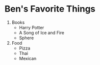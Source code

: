 # Ben's Favorite Things
1. Books
   * Harry Potter
   * A Song of Ice and Fire
   * Sphere
2. Food
   * Pizza
   * Thai
   * Mexican
